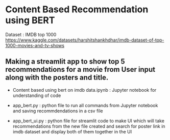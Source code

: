 # Content Based Recommendation using BERT

Dataset : IMDB top 1000 
https://www.kaggle.com/datasets/harshitshankhdhar/imdb-dataset-of-top-1000-movies-and-tv-shows

## Making a streamlit app to show top 5 recommendations for a movie from User input along with the posters and title. 

- Content based using bert on imdb data.ipynb : Jupyter notebook for understanding of code 

- app_bert.py : python file to run all commands from Jupyter notebook and saving recommdendations in a csv file 

- app_bert_ui.py : python file for streamlit code to make UI which will take recommendations from the new file created and search for poster link in imdb dataset and display both of them together in the UI
